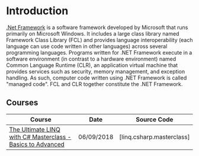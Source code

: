 # Introduction
[.Net Framework](https://en.wikipedia.org/wiki/.NET_Framework) is a software framework developed by Microsoft that runs primarily on Microsoft Windows. It includes a large class library named Framework Class Library (FCL) and provides language interoperability (each language can use code written in other languages) across several programming languages. Programs written for .NET Framework execute in a software environment (in contrast to a hardware environment) named Common Language Runtime (CLR), an application virtual machine that provides services such as security, memory management, and exception handling. As such, computer code written using .NET Framework is called "managed code". FCL and CLR together constitute the .NET Framework.

## Courses
| Course                                                                                                                                         | Date               | Source Code                                                                                         |
| ----------------------------------------------------------------------------------------------------------------------------------------------- | ------------------- | --------------------------------------------------------------------------------------------------- |
| [The Ultimate LINQ with C# Masterclass - Basics to Advanced](dotnet-the-ultimate-linq-with-csharp-masterclass-basics-to-advanced.md)                                                                                                               | 06/09/2018 | [linq.csharp.masterclass]|

